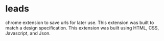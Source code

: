 # leads
 chrome extension to save urls for later use. This extension was built to match a design specification. This extension was built using HTML, CSS, Javascript, and Json.
